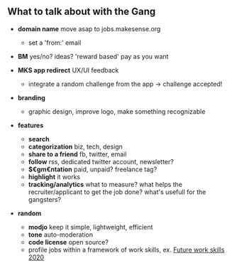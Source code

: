 ## What to talk about with the Gang

  * **domain name** move asap to jobs.makesense.org
    * set a 'from:' email
  * **BM** yes/no? ideas? 'reward based' pay as you want
  * **MKS app redirect** UX/UI feedback
    * integrate a random challenge from the app -> challenge accepted!
  * **branding**
    * graphic design, improve logo, make something recognizable
  * **features**
    * **search**
    * **categorization** biz, tech, design
    * **share to a friend** fb, twitter, email
    * **follow** rss, dedicated twitter account, newsletter?
    * **$€gm€ntation** paid, unpaid? freelance tag?
    * **highlight** it works
    * **tracking/analytics** what to measure? what helps the recruiter/applicant to get the job done? what's usefull for the gangsters?

  * **random**
    * **modjo** keep it simple, lightweight, efficient
    * **tone** auto-moderation
    * **code license** open source?
    * profile jobs within a framework of work skills, ex. [Future work skills 2020](http://www.iftf.org/our-work/global-landscape/work/future-work-skills-2020/)

